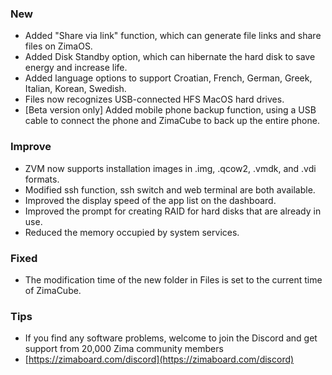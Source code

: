 ### New
- Added "Share via link" function, which can generate file links and share files on ZimaOS.
- Added Disk Standby option, which can hibernate the hard disk to save energy and increase life.
- Added language options to support Croatian, French, German, Greek, Italian, Korean, Swedish.
- Files now recognizes USB-connected HFS MacOS hard drives.
- [Beta version only] Added mobile phone backup function, using a USB cable to connect the phone and ZimaCube to back up the entire phone.
### Improve
- ZVM now supports installation images in .img, .qcow2, .vmdk, and .vdi formats.
- Modified ssh function, ssh switch and web terminal are both available.
- Improved the display speed of the app list on the dashboard.
- Improved the prompt for creating RAID for hard disks that are already in use.
- Reduced the memory occupied by system services.
### Fixed
- The modification time of the new folder in Files is set to the current time of ZimaCube.
### Tips
- If you find any software problems, welcome to join the Discord and get support from 20,000 Zima community members
- [https://zimaboard.com/discord](https://zimaboard.com/discord)
